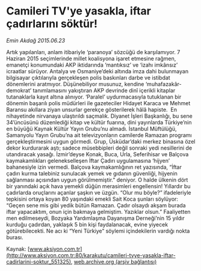 # Camileri TV'ye yasakla, iftar çadırlarını söktür!

*Emin Akdağ 2015.06.23*

<div class="pNewsDetailMainContent" itemprop="articleBody">
 <p>
  Artık yapılanları, anlam itibariyle ‘paranoya’ sözcüğü de karşılamıyor. 7 Haziran 2015 seçimlerinde millet koalisyona işaret etmesine rağmen, emanetçi konumundaki AKP iktidarında ‘mantıksız’ ve ‘izahı imkânsız’ icraatlar sürüyor. Antalya ve Osmaniye’deki altında imza dahi bulunmayan bilgisayar çıktılarıyla gerçekleşen polis baskınları darbe ve istibdat dönemlerini aratmıyor. Düşünebiliyor musunuz, kendine ‘muhafazakâr-demokrat’ tanımlamasını yakıştıran AKP devrinde dinî içerikli kitaplar tutanaklarla kayıt altına alınıyor. ‘Paralel’ uydurmacasıyla tutuklanan bir dönemin başarılı polis müdürleri ile gazeteciler Hidayet Karaca ve Mehmet Baransu akıllara ziyan unsurlar gerekçe gösterilerek hâlâ hapiste.  En nihayetinde nirvanaya ulaştırıldı saçmalık. Diyanet İşleri Başkanlığı, bu sene 34’üncüsünü düzenlediği kitap ve kültür fuarına, dini yayınlarda Türkiye’nin en büyüğü Kaynak Kültür Yayın Grubu’nu almadı. İstanbul Müftülüğü, Samanyolu Yayın Grubu’na ait televizyonların camilerde Ramazan programı gerçekleştirmesini uygun görmedi. Grup, Üsküdar’daki merkez binasına özel dekor kurdurarak aştı; sadece müsebbipleri değil sonraki yedi nesillerini de utandıracak yasağı. İzmir’deyse Konak, Buca, Urla, Seferihisar ve Balçova kaymakamlıkları gelenekselleşen İftar Çadırı uygulamasına ‘hijyen’ bahanesiyle izin vermedi. Balçova kaymakamlığının ret yazısında, “İftar çadırı kurma talebiniz sunulacak yemek ve gıdanın güvenliği, hijyenin sağlanması açısından uygun görülmemiştir.” deniyor. O halde ülkenin dört bir yanındaki açık hava yemekli düğün merasimleri engellensin! Yıllardır bu çadırlarda oruçlarını açanlar şaşkın ve üzgün. “Olur mu böyle?” ifadeleriyle tepkisini ortaya koyan 80 yaşındaki emekli Sait Koca şunları söylüyor: “Geçen sene mis gibi yedik bütün Ramazan. Çadır olsaydı akşam burada iftar yapacaktım, onun için bakmaya gelmiştim. Yazıklar olsun.” Faaliyetten men edilmeseydi, Bozyaka Yardımlaşma Dayanışma Derneği’nin 15 yıldır kurduğu çadırdan, yaklaşık 5 bin kişi faydalanacak, evine yiyecek götürebilecekti. Ne acı ki “Yeni Türkiye” söylemi içindekilerin vardığı nokta burası.
 </p>
</div>


Kaynak: [www.aksiyon.com.tr](http://www.aksiyon.com.tr:80/karakutu/camileri-tvye-yasakla-iftar-cadirlarini-soktur_551325), [web.archive.org (arşiv bağlantısı)](http://web.archive.org/web/20150626104133/http://www.aksiyon.com.tr:80/karakutu/camileri-tvye-yasakla-iftar-cadirlarini-soktur_551325)
